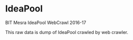 # IdeaPool
BIT Mesra IdeaPool WebCrawl 2016-17

This raw data is dump of IdeaPool crawled by web crawler.

